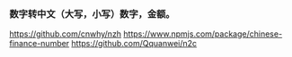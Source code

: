 

### 数字转中文（大写，小写）数字，金额。 
https://github.com/cnwhy/nzh
https://www.npmjs.com/package/chinese-finance-number
https://github.com/Qquanwei/n2c

